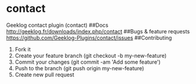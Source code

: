 # contact
Geeklog contact plugin (contact) 
##Docs
http://geeklog.fr/downloads/index.php/contact
##Bugs & feature requests
https://github.com/Geeklog-Plugins/contact/issues
##Contributing
1. Fork it
2. Create your feature branch (git checkout -b my-new-feature)
3. Commit your changes (git commit -am 'Add some feature')
4. Push to the branch (git push origin my-new-feature)
5. Create new pull request
